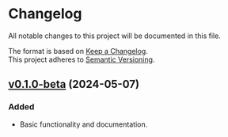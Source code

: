# Changelog

All notable changes to this project will be documented in this file.

The format is based on [Keep a Changelog](http://keepachangelog.com/en/1.0.0/).<br/>
This project adheres to [Semantic Versioning](http://semver.org/spec/v2.0.0.html).

<!-- insertion marker -->

## [v0.1.0-beta](https://github.com/bswck/lazy-importing/tree/v0.1.0-beta) (2024-05-07)


### Added

- Basic functionality and documentation.
